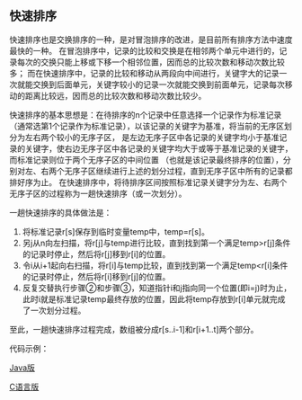 
## 快速排序

快速排序也是交换排序的一种，是对冒泡排序的改进，是目前所有排序方法中速度最快的一种。
在冒泡排序中，记录的比较和交换是在相邻两个单元中进行的，记录每次的交换只能上移或下移一个相邻位置，因而总的比较次数和移动次数比较多；
而在快速排序中，记录的比较和移动从两段向中间进行，关键字大的记录一次就能交换到后面单元，关键字较小的记录一次就能交换到前面单元，记录每次移动的距离比较远，因而总的比较次数和移动次数比较少。

快速排序的基本思想是：在待排序的n个记录中任意选择一个记录作为标准记录（通常选第1个记录作为标准记录），以该记录的关键字为基准，将当前的无序区划分为左右两个较小的无序子区，
是左边无序子区中各记录的关键字均小于基准记录的关键字，使右边无序子区中各记录的关键字均大于或等于基准记录的关键字，而标准记录则位于两个无序子区的中间位置
（也就是该记录最终排序的位置），分别对左、右两个无序子区继续进行上述的划分过程，直到无序子区中所有的记录都排好序为止。
在快速排序中，将待排序区间按照标准记录关键字分为左、右两个无序子区的过程称为一趟快速排序（或一次划分）。

一趟快速排序的具体做法是：

1. 将标准记录r[s]保存到临时变量temp中，temp=r[s]。
1. 另j从n向左扫描，将r[j]与temp进行比较，直到找到第一个满足temp>r[j]条件的记录时停止，然后将r[j]移到r[i]的位置。
1. 令i从i+1起向右扫描，将r[i]与temp比较，直到找到第一个满足temp<r[i]条件的记录时停止，然后将r[i]移到r[j]的位置。
1. 反复交替执行步骤②和步骤③，知道指针i和j指向同一个位置(即i=j)时为止，此时i就是标准记录temp最终存放的位置，因此将temp存放到r[i]单元就完成了一次划分过程。

至此，一趟快速排序过程完成，数组被分成r[s..i-1]和r[i+1..t]两个部分。

代码示例：

[Java版](https://github.com/lq920320/algorithm-java-test/blob/master/src/test/java/sort/quick_sort/QuickSortTest.java)

[C语言版](https://github.com/lq920320/Hello-World/blob/master/quickSort.cpp)